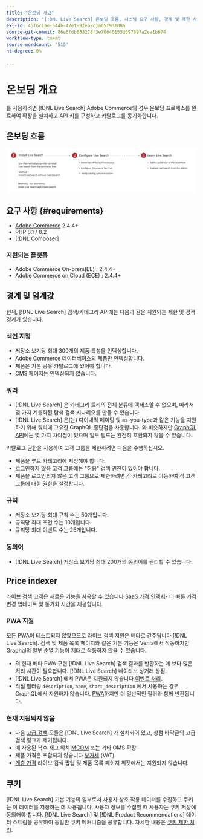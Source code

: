 ```yaml
---
title: "온보딩 개요"
description: "[!DNL Live Search] 온보딩 흐름, 시스템 요구 사항, 경계 및 제한 사항"
exl-id: 45f6c1ae-544b-47ef-9feb-c1a05f93108a
source-git-commit: 86e6fdb653278f3e70640155d697897a2ea1b674
workflow-type: tm+mt
source-wordcount: '515'
ht-degree: 0%

---
```


# 온보딩 개요

를 사용하려면 [!DNL Live Search] Adobe Commerce의 경우 온보딩 프로세스를 완료하여 확장을 설치하고 API 키를 구성하고 카탈로그를 동기화합니다.

## 온보딩 흐름

![[!DNL Live Search] 온보딩 다이어그램](assets/onboarding-flow.svg)

## 요구 사항 {#requirements}

* [Adobe Commerce](https://business.adobe.com/products/magento/magento-commerce.html) 2.4.4+
* PHP 8.1 / 8.2
* [!DNL Composer]

### 지원되는 플랫폼

* Adobe Commerce On-prem(EE) : 2.4.4+
* Adobe Commerce on Cloud (ECE) : 2.4.4+

## 경계 및 임계값

현재, [!DNL Live Search] 검색/카테고리 API에는 다음과 같은 지원되는 제한 및 정적 경계가 있습니다.

### 색인 지정

* 저장소 보기당 최대 300개의 제품 특성을 인덱싱합니다.
* Adobe Commerce 데이터베이스의 제품만 인덱싱합니다.
* 제품은 기본 공유 카탈로그에 있어야 합니다.
* CMS 페이지는 인덱싱되지 않습니다.

### 쿼리

* [!DNL Live Search] 은 카테고리 트리의 전체 분류에 액세스할 수 없으며, 따라서 몇 가지 계층화된 탐색 검색 시나리오를 만들 수 있습니다.
* [!DNL Live Search] 은(는) 다이내믹 페이팅 및 as-you-type과 같은 기능을 지원하기 위해 쿼리에 고유한 GraphQL 종단점을 사용합니다. 와 비슷하지만 [GraphQL API](https://developer.adobe.com/commerce/webapi/graphql/)에는 몇 가지 차이점이 있으며 일부 필드는 완전히 호환되지 않을 수 있습니다.

카탈로그 권한을 사용하여 고객 그룹을 제한하려면 다음을 수행하십시오.

* 제품을 루트 카테고리에 지정해야 합니다.
* 로그인하지 않음 고객 그룹에는 &quot;허용&quot; 검색 권한이 있어야 합니다.
* 제품을 로그인되지 않은 고객 그룹으로 제한하려면 각 카테고리로 이동하여 각 고객 그룹에 대한 권한을 설정합니다.

### 규칙

* 저장소 보기당 최대 규칙 수는 50개입니다.
* 규칙당 최대 조건 수는 10개입니다.
* 규칙당 최대 이벤트 수는 25개입니다.

### 동의어

* [!DNL Live Search] 저장소 보기당 최대 200개의 동의어를 관리할 수 있습니다.

## Price indexer

라이브 검색 고객은 새로운 기능을 사용할 수 있습니다 [SaaS 가격 인덱서](../price-index/index.md)- 더 빠른 가격 변경 업데이트 및 동기화 시간을 제공합니다.

### PWA 지원

모든 PWA이 테스트되지 않았으므로 라이브 검색 지원은 베타로 간주됩니다 [!DNL Live Search]. 검색 및 제품 목록 페이지와 같은 기본 기능은 Venia에서 작동하지만 Graphql의 일부 순열 기능이 제대로 작동하지 않을 수 있습니다.

* 의 현재 베타 PWA 구현 [!DNL Live Search] 검색 결과를 반환하는 데 보다 많은 처리 시간이 필요합니다. [!DNL Live Search] 네이티브 상거래 상점.
* [!DNL Live Search] 에서 PWA은 지원되지 않습니다 [이벤트 처리](https://developer.adobe.com/commerce/services/shared-services/storefront-events/sdk/).
* 직접 필터링 `description`, `name`, `short_description` 에서 사용하는 경우 GraphQL에서 지원하지 않습니다. [PWA](https://developer.adobe.com/commerce/pwa-studio/)하지만 더 일반적인 필터와 함께 반환됩니다.

### 현재 지원되지 않음

* 다음 [고급 검색](https://experienceleague.adobe.com/docs/commerce-admin/catalog/catalog/search/search.html#advanced-search) 모듈은 [!DNL Live Search] 가 설치되어 있고, 상점 바닥글의 고급 검색 링크가 제거됩니다.
* 에 사용된 복수 재고 위치 [MCOM](https://experienceleague.adobe.com/docs/commerce-admin/systems/integrations/mcom.html) 또는 기타 OMS 확장
* 제품 가격은 포함되지 않습니다 [부가세](https://experienceleague.adobe.com/docs/commerce-admin/stores-sales/site-store/taxes/vat.html) (VAT).
* [계층 가격](https://experienceleague.adobe.com/docs/commerce-admin/catalog/products/pricing/product-price-tier.html) 라이브 검색 팝업 및 제품 목록 페이지 위젯에서는 지원되지 않습니다.

## 쿠키

[!DNL Live Search] 기본 기능의 일부로서 사용자 상호 작용 데이터를 수집하고 쿠키는 이 데이터를 저장하는 데 사용됩니다. 사용자 정보를 수집할 때 사용자는 쿠키 저장에 동의해야 합니다. [!DNL Live Search] 및 [!DNL Product Recommendations] 데이터 스트림을 공유하여 동일한 쿠키 메커니즘을 공유합니다. 자세한 내용은 [쿠키 제한 처리](https://experienceleague.adobe.com/docs/commerce-merchant-services/product-recommendations/developer/setting-cookie.html).
